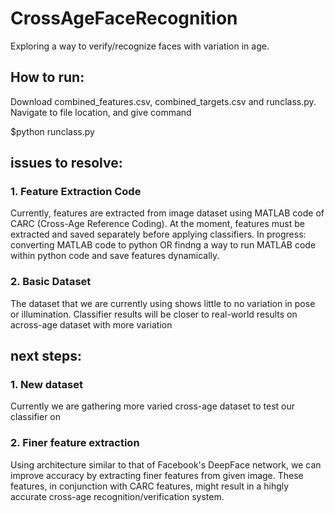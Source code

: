 # CrossAgeFaceRecognition
Exploring a way to verify/recognize faces with variation in age.

## How to run: 

Download combined_features.csv, combined_targets.csv and runclass.py. Navigate to file location, and give command

$python runclass.py

## issues to resolve:
### 1. Feature Extraction Code
Currently, features are extracted from image dataset using MATLAB code of CARC (Cross-Age Reference Coding).
At the moment, features must be extracted and saved separately before applying classifiers. In progress: converting MATLAB code to python OR findng a way to run MATLAB code within python code and save features dynamically.

### 2. Basic Dataset
The dataset that we are currently using shows little to no variation in pose or illumination. Classifier results will be closer to real-world results on across-age dataset with more variation

## next steps:
### 1. New dataset
Currently we are gathering more varied cross-age dataset to test our classifier on

### 2. Finer feature extraction
Using architecture similar to that of Facebook's DeepFace network, we can improve accuracy by extracting finer features from given image. These features, in conjunction with CARC features, might result in a hihgly accurate cross-age recognition/verification system.
